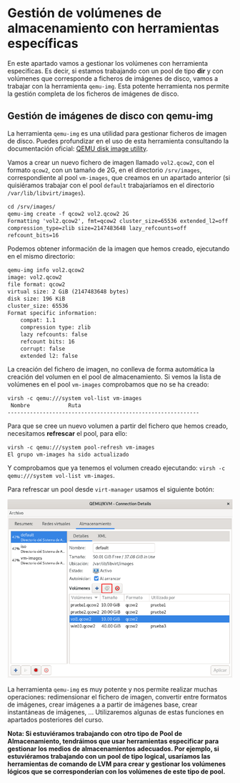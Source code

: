 # Gestión de volúmenes de almacenamiento con herramientas específicas

En este apartado vamos a gestionar los volúmenes con herramienta especificas. Es decir, si estamos trabajando con un pool de tipo **dir** y con volúmenes que corresponde a ficheros de imágenes de disco, vamos a trabajar con la herramienta `qemu-img`. Esta potente herramienta nos permite la gestión completa de los ficheros de imágenes de disco.

## Gestión de imágenes de disco con qemu-img

La herramienta `qemu-img` es una utilidad para gestionar ficheros de imagen de disco. Puedes profundizar en el uso de esta herramienta consultando la documentación oficial: [QEMU disk image utility](https://qemu.readthedocs.io/en/latest/tools/qemu-img.html).

Vamos a crear un nuevo fichero de imagen llamado `vol2.qcow2`, con el formato `qcow2`, con un tamaño de 2G, en el directorio `/srv/images`, correspondiente al pool `vm-images`, que creamos en un apartado anterior (si quisiéramos trabajar con el pool `default` trabajaríamos en el directorio `/var/lib/libvirt/images`).

```
cd /srv/images/
qemu-img create -f qcow2 vol2.qcow2 2G
Formatting 'vol2.qcow2', fmt=qcow2 cluster_size=65536 extended_l2=off compression_type=zlib size=2147483648 lazy_refcounts=off refcount_bits=16

```

Podemos obtener información de la imagen que hemos creado, ejecutando en el mismo directorio:

```
qemu-img info vol2.qcow2
image: vol2.qcow2
file format: qcow2
virtual size: 2 GiB (2147483648 bytes)
disk size: 196 KiB
cluster_size: 65536
Format specific information:
    compat: 1.1
    compression type: zlib
    lazy refcounts: false
    refcount bits: 16
    corrupt: false
    extended l2: false
```

La creación del fichero de imagen, no conlleva de forma automática la creación del volumen en el pool de almacenamiento. Si vemos la lista de volúmenes en el pool `vm-images` comprobamos que no se ha creado:

```
virsh -c qemu:///system vol-list vm-images
 Nombre            Ruta
------------------------------------------------------------
```

Para que se cree un nuevo volumen a partir del fichero que hemos creado, necesitamos **refrescar** el pool, para ello:

```
virsh -c qemu:///system pool-refresh vm-images
El grupo vm-images ha sido actualizado
```

Y comprobamos que ya tenemos el volumen creado ejecutando: `virsh -c qemu:///system vol-list vm-images`.

Para refrescar un pool desde `virt-manager` usamos el siguiente botón:

![volumen](img/volumen3.png)

La herramienta `qemu-img` es muy potente y nos permite realizar muchas operaciones: redimensionar el fichero de imagen, convertir entre formatos de imágenes, crear imágenes a a partir de imágenes base, crear instantáneas de imágenes, ... Utilizaremos algunas de estas funciones en apartados posteriores del curso.

**Nota: Si estuviéramos trabajando con otro tipo de Pool de Almacenamiento, tendráimos que usar herramientas especificar para gestionar los medios de almacenamientos adecuados. Por ejemplo, si estuviéramos trabajando con un pool de tipo logical, usaríamos las herramientas de comando de LVM para crear y gestionar los volúmenes lógicos que se corresponderían con los volúmenes de este tipo de pool.**
